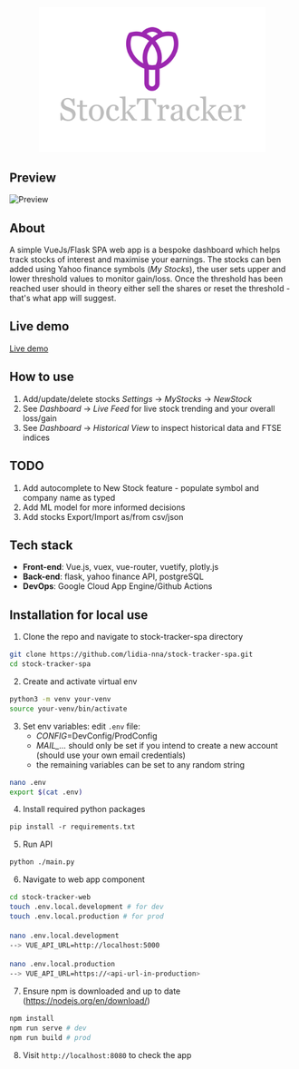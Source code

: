 <p align="center"><img src="stock-tracker-webapp/src/assets/StockTracker-logo.png" width="400"></p>


## Preview
![Preview](demo/demo.gif)


## About

A simple VueJs/Flask SPA web app is a bespoke dashboard which helps track stocks of interest and maximise your earnings. 
The stocks can ben added using Yahoo finance symbols (*My Stocks*), the user sets upper and lower threshold values to monitor gain/loss. Once the threshold has been reached user should in theory either sell the shares or reset the threshold - that's what app will suggest. 

## Live demo
[Live demo](https://project-flaskmini.nw.r.appspot.com/)


## How to use

1. Add/update/delete stocks *Settings* -> *MyStocks* -> *NewStock*
2. See *Dashboard* -> *Live Feed* for live stock trending and your overall loss/gain
3. See *Dashboard* -> *Historical View* to inspect historical data and FTSE indices

## TODO
1. Add autocomplete to New Stock feature - populate symbol and company name as typed
2. Add ML model for more informed decisions 
3. Add stocks Export/Import as/from csv/json 

## Tech stack
* **Front-end**: Vue.js, vuex, vue-router, vuetify, plotly.js
* **Back-end**: flask, yahoo finance API, postgreSQL
* **DevOps**: Google Cloud App Engine/Github Actions
  
## Installation for local use

1. Clone the repo and navigate to stock-tracker-spa directory
```bash
git clone https://github.com/lidia-nna/stock-tracker-spa.git
cd stock-tracker-spa
```
2. Create and activate virtual env
```bash
python3 -m venv your-venv
source your-venv/bin/activate
```
3. Set env variables: edit  `.env` file:
   * *CONFIG*=DevConfig/ProdConfig
   * *MAIL_...* should only be set if you intend to create a new account (should use your own email credentials)
   * the remaining variables can be set to any random string
```bash
nano .env
export $(cat .env)
```
4. Install required python packages

```bash
pip install -r requirements.txt
````
5. Run API

```bash
python ./main.py
```
6. Navigate to web app component
```bash
cd stock-tracker-web
touch .env.local.development # for dev
touch .env.local.production # for prod

nano .env.local.development
--> VUE_API_URL=http://localhost:5000 

nano .env.local.production
--> VUE_API_URL=https://<api-url-in-production>
```

7. Ensure npm is downloaded and up to date (https://nodejs.org/en/download/)
```bash
npm install
npm run serve # dev
npm run build # prod
```
8. Visit `http://localhost:8080` to check the app
